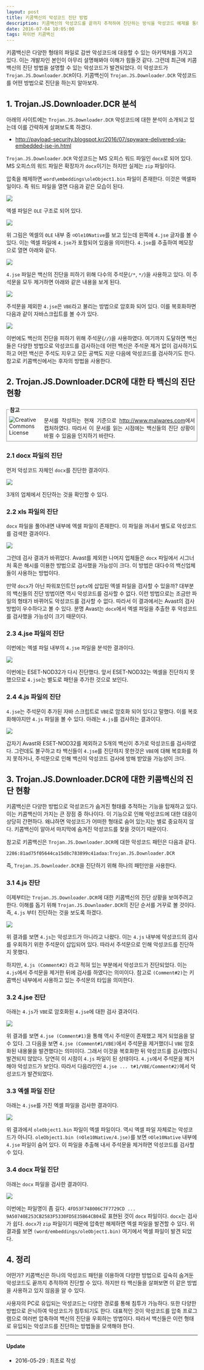 ```yaml
---
layout: post
title: 키콤백신의 악성코드 진단 방법 
description: 키콤백신의 악성코드를 끝까지 추적하여 진단하는 방식을 악성코드 예제를 통해 살펴본다.
date: 2016-07-04 10:05:00 
tags: 파이썬 키콤백신
---
```

  
키콤백신은 다양한 형태의 파일로 감싼 악성코드에 대응할 수 있는 아키텍처를 가지고 있다. 이는 개발자인 본인이 아무리 설명해봐야 이해가 힘들것 같다. 그런데 최근에 키콤백신의 진단 방법을 설명할 수 있는 악성코드가 발견되었다. 이 악성코드가 ```Trojan.JS.Downloader.DCR```이다. 키콤백신이 ```Trojan.JS.Downloader.DCR``` 악성코드를 어떤 방법으로 진단을 하는지 알아보자.
  
## 1. Trojan.JS.Downloader.DCR 분석

아래의 사이트에는 ```Trojan.JS.Downloader.DCR``` 악성코드에 대한 분석이 소개되고 있는데 이를 간략하게 살펴보도록 하겠다.

* <http://payload-security.blogspot.kr/2016/07/spyware-delivered-via-embedded-jse-in.html>

```Trojan.JS.Downloader.DCR``` 악성코드는 MS 오피스 워드 파일인 ```docx```로 되어 있다. MS 오피스의 워드 파일은 확장자가 ```docx```이기는 하지만 실제는 ```zip``` 파일이다.

압축을 해제하면 ```word\embeddings\oleObject1.bin``` 파일이 존재한다. 이것은 엑셀파일이다. 즉 워드 파일을 열면 다음과 같은 모습이 된다.

![](/images/2016/k2_vbe/entry.png)

엑셀 파일은 ```OLE``` 구조로 되어 있다.

![](/images/2016/k2_vbe/xls_ole.png)

위 그림은 엑셀의 ```OLE``` 내부 중 ```☺Ole10Native```를 보고 있는데 왼쪽에 ```4.jse``` 글자를 볼 수 있다. 이는 엑셀 파일에 ```4.jse```가 포함되어 있음을 의미한다. ```4.jse```를 추출하여 메모장으로 열면 아래와 같다.

![](/images/2016/k2_vbe/4_jse.png)

```4.jse``` 파일은 백신의 진단을 피하기 위해 다수의 주석문(```/*```, ```*/```)을 사용하고 있다. 이 주석문을 모두 제거하면 아래와 같은 내용을 보게 된다.

![](/images/2016/k2_vbe/4_jse1.png)

주석문을 제외한 ```4.jse```은 ```VBE```라고 불리는 방법으로 암호화 되어 있다. 이를 복호화하면 다음과 같이 자바스크립트를 볼 수가 있다.

![](/images/2016/k2_vbe/4_js.png)

이번에도 백신의 진단을 피하기 위해 주석문(```//```)을 사용하였다. 여기까지 도달하면 백신들은 다양한 방법으로 악성코드를 검사하는데 어떤 백신은 주석문 제거 없이 검사하기도 하고 어떤 백신은 주석도 지우고 모든 공백도 지운 다음에 악성코드를 검사하기도 한다. 참고로 키콤백신에서는 후자의 방법을 사용한다.

## 2. Trojan.JS.Downloader.DCR에 대한 타 백신의 진단 현황

<fieldset style="margin:20px 0px 20px 0px;padding:5px;"><legend><span><strong>참고 </strong></span></legend><!--Creative Commons License--><div style="float: left; width: 88px; margin-top: 3px;"><img alt="Creative Commons License" style="border-width: 0" src="/images/exclamationmark.png"/></div><div style="margin-left: 92px; margin-top: 3px; text-align: justify;">문서를 작성하는 현재 기준으로 <a href='http://www.malwares.com'>http://www.malwares.com</a>에서 캡처하였다. 따라서 이 문서를 읽는 시점에는 백신들의 진단 상황이 바뀔 수 있음을 인지하기 바란다.
</div></fieldset>
 
### 2.1 docx 파일의 진단

먼저 악성코드 자체인 ```docx```를 진단한 결과이다. 

![](/images/2016/k2_vbe/av1.png)

3개의 업체에서 진단하는 것을 확인할 수 있다.

### 2.2 xls 파일의 진단

```docx``` 파일을 풀어내면 내부에 엑셀 파일이 존재한다. 이 파일을 꺼내서 별도로 악성코드를 검색한 결과이다. 

![](/images/2016/k2_vbe/av2.png)

그런데 검사 결과가 바뀌었다. Avast를 제외한 나머지 업체들은 ```docx``` 파일에서 시그너처 혹은 해시를 이용한 방법으로 검사했을 가능성이 크다. 이 방법은 대다수의 백신업체들이 사용하는 방법이다. 

만약 ```docx```가 아닌 파워포인트인 ```pptx```에 삽입된 엑셀 파일을 검사할 수 있을까? 대부분의 백신들의 진단 방법이면 역시 악성코드를 검사할 수 없다. 이런 방법으로는 조금만 파일의 형태가 바뀌어도 악성코드를 검사할 수 없다. 따라서 이 결과에서는 Avast의 검사 방법이 우수하다고 볼 수 있다. 분명 Avast는 ```docx```에서 엑셀 파일을 추출한 후 악성코드를 검사했을 가능성이 크기 때문이다.

### 2.3 4.jse 파일의 진단

이번에는 엑셀 파일 내부의 ```4.jse``` 파일을 분석한 결과이다. 

![](/images/2016/k2_vbe/av3.png)

이번에는 ESET-NOD32가 다시 진단했다.  앞서 ESET-NOD32는 엑셀을 진단하지 못했으므로 ```4.jse```는 별도로 패턴을 추가한 것으로 보인다.

### 2.4 4.js 파일의 진단

```4.jse```는 주석문이 추가된 자바 스크립트로 ```VBE```로 암호화 되어 있다고 말했다. 이를 복호화해야지만 ```4.js``` 파일을 볼 수 있다. 아래는 ```4.js```를 검사하는 결과이다.

![](/images/2016/k2_vbe/av4.png)

갑자기 Avast와 ESET-NOD32를 제외하고 5개의 백신이 추가로 악성코드를 검사하였다. 그런데도 불구하고 타 백신들이 ```4.jse```를 진단하지 못한것은 ```VBE```에 대해 복호화를 하지 못하거나, 주석문으로 인해 백신이 악성코드 검사에 방해 받았을 가능성이 크다.


## 3. Trojan.JS.Downloader.DCR에 대한 키콤백신의 진단 현황

키콤백신은 다양한 방법으로 악성코드가 숨겨진 형태를 추적하는 기능을 탑재하고 있다. 이는 키콤백신이 가지는 큰 장점 중 하나이다. 이 기능으로 인해 악성코드에 대한 대응이 상당히 간편하다. 왜냐하면 악성코드가 어떠한 형태로 숨어 있는지는 별로 중요하지 않다. 키콤백신이 알아서 마지막에 숨겨진 악성코드를 찾을 것이기 때문이다.

참고로 키콤백신은 ```Trojan.JS.Downloader.DCR```에 대한 악성코드 패턴은 다음과 같다.

```
2286:81ad75f05644ca15d8c783899c41adaa:Trojan.JS.Downloader.DCR
```

즉, ```Trojan.JS.Downloader.DCR```을 진단하기 위해 하나의 패턴만을 사용한다.

### 3.1 4.js 진단

이제부터는 ```Trojan.JS.Downloader.DCR```에 대한 키콤백신의 진단 상황을 보여주려고 한다. 이해를 돕기 위해 ```Trojan.JS.Downloader.DCR```의 진단 순서를 거꾸로 볼 것이다. 즉, ```4.js``` 부터 진단하는 것을 보도록 하겠다.

![](/images/2016/k2_vbe/kav_4_js.png)

위 결과를 보면 ```4.js```는 악성코드가 아니라고 나왔다. 이는 ```4.js``` 내부에 악성코드의 검사를 우회하기 위한 주석문이 삽입되어 있다. 따라서 주석문으로 인해 악성코드를 진단하지 못했다.

하지만, ```4.js (Comment#2)``` 라고 적혀 있는 부분에서 악성코드가 진단되었다. 이는 ```4.js```에서 주석문을 제거한 뒤에 검사를 하였다는 의미이다. 참고로 ```(Comment#2)```는 키콤백신 내부에서 사용하고 있는 주석문의 타입을 의미한다.

### 3.2 4.jse 진단

아래는 ```4.js```가 ```VBE```로 암호화된 ```4.jse```에 대한 검사 결과이다.

![](/images/2016/k2_vbe/kav_4_jse.png)

위 결과를 보면 ```4.jse (Comment#1)```을 통해 역시 주석문이 존재했고 제거 되었음을 알 수 있다. 그 다음을 보면 ```4.jse (Comment#1/VBE)```에서 주석문을 제거했더니 ```VBE``` 암호화된 내용물을 발견했다는 의미이다. 그래서 이것을 복호화한 뒤 악성코드를 검사했더니 발견되지 않았다. 당연히 이 시점이 ```4.js``` 파일이 된 상태이다. ```4.js```에서 주석문을 제거해야 악성코드가 보인다. 따라서 다음라인인 ```4.jse ... t#1/VBE/Comment#2)```에서 악성코드가 발견되었다.

### 3.3 엑셀 파일 진단

아래는 ```4.jse```를 가진 엑셀 파일을 검사한 결과이다.

![](/images/2016/k2_vbe/kav_xls.png)

위 결과에서 ```oleObject1.bin``` 파일이 엑셀 파일이다. 역시 엑셀 파일 자체로는 악성코드가 아니다. ```oleObject1.bin (☺Ole10Native/4.jse)```를 보면 ```☺Ole10Native``` 내부에 ```4.jse``` 파일이 숨어 있다. 이 파일을 추출해 내서 주석문을 제거하면 악성코드를 검사할 수 있다.

### 3.4 docx 파일 진단

아래는 ```docx``` 파일을 검사한 결과이다.

![](/images/2016/k2_vbe/kav_docx.png)

이번에는 파일명이 좀 길다. ```4FD53F748006C7F7729CD ... 9A50740E253CB2583F5330FD5E35B64CB04```로 표현된 것이 ```docx``` 파일이다.
```docx```는 검사가 쉽다. ```docx```가 ```zip``` 파일이기 때문에 압축만 해제하면 엑셀 파일을 발견할 수 있다. 위 결과를 보면 ```(word/embeddings/oleObject1.bin)``` 여기에서 엑셀 파일이 발견 되었다.


## 4. 정리

어떤가? 키콤백신은 하나의 악성코드 패턴을 이용하여 다양한 방법으로 깊숙히 숨겨둔 악성코드도 끝까지 추적하여 진단할 수 있다. 하지만 타 백신들을 살펴보면 이 같은 방법을 사용하고 있지 않음을 알 수 있다. 

사용자의 PC로 유입되는 악성코드는 다양한 경로를 통해 침투가 가능하다. 또한 다양한 방법으로 은닉하여 악성코드가 침투되기도 한다. 대표적인 것이 악성코드를 압축 프로그램으로 여러번 압축하여 백신의 진단을 우회하는 방법이다. 따라서 백신들은 이런 형태로 유입되는 악성코드를 진단하는 방법들을 모색해야 한다.  

***

#### Update

- 2016-05-29 : 최초로 작성

